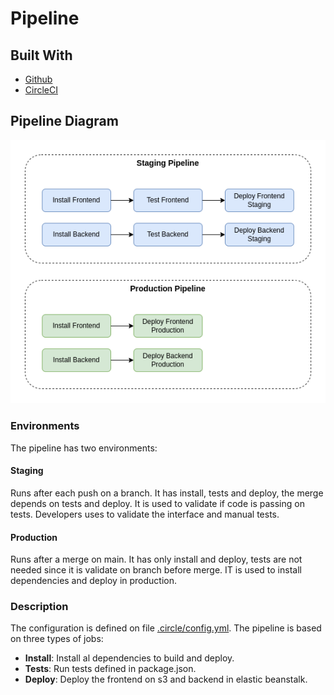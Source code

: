 # Pipeline

## Built With

- [Github](https://github.com/)
- [CircleCI](https://circleci.com/)

## Pipeline Diagram

![Pipeline Diagram](../assets/pipeline.png)

### Environments

The pipeline has two environments:

#### Staging

Runs after each push on a branch. It has install, tests and deploy, the merge depends on tests and deploy.
It is used to validate if code is passing on tests. Developers uses to validate the interface and manual tests.

#### Production

Runs after a merge on main. It has only install and deploy, tests are not needed since it is validate on branch before merge.
IT is used to install dependencies and deploy in production.

### Description

The configuration is defined on file [.circle/config.yml](../.circle/config.yml).
The pipeline is based on three types of jobs:

- **Install**: Install al dependencies to build and deploy.
- **Tests**: Run tests defined in package.json.
- **Deploy**: Deploy the frontend on s3 and backend in elastic beanstalk.
